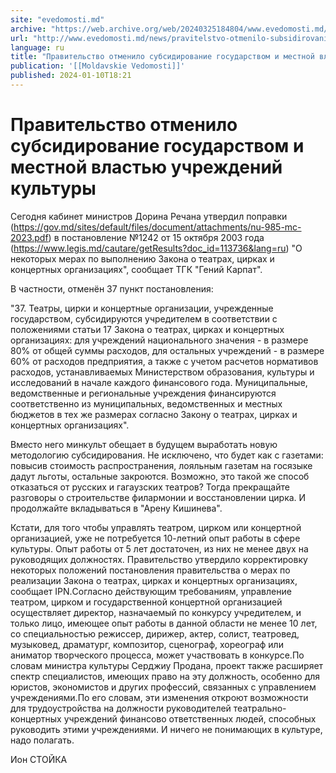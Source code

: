 ```yaml
---
site: "evedomosti.md"
archive: "https://web.archive.org/web/20240325184804/www.evedomosti.md/news/pravitelstvo-otmenilo-subsidirovanie-gosudarstvom-i-mestnoj"
url: "http://www.evedomosti.md/news/pravitelstvo-otmenilo-subsidirovanie-gosudarstvom-i-mestnoj"
language: ru
title: "Правительство отменило субсидирование государством и местной властью учреждений культуры"
publication: '[[Moldavskie Vedomosti]]'
published: 2024-01-10T18:21
---
```


# Правительство отменило субсидирование государством и местной властью учреждений культуры

Сегодня кабинет министров Дорина Речана утвердил поправки (https://gov.md/sites/default/files/document/attachments/nu-985-mc-2023.pdf) в постановление №1242 от 15 октября 2003 года (https://www.legis.md/cautare/getResults?doc_id=113736&lang=ru) "О некоторых мерах по выполнению Закона о театрах, цирках и концертных организациях", сообщает ТГК "Гений Карпат".

В частности, отменён 37 пункт постановления:

"37. Театры, цирки и концертные организации, учрежденные государством, субсидируются учредителем в соответствии с положениями статьи 17 Закона о театрах, цирках и концертных организациях: для учреждений национального значения - в размере 80% от общей суммы расходов, для остальных учреждений - в размере 60% от расходов предприятия, а также с учетом расчетов нормативов расходов, устанавливаемых Министерством образования, культуры и исследований в начале каждого финансового года. Муниципальные, ведомственные и региональные учреждения финансируются соответственно из муниципальных, ведомственных и местных бюджетов в тех же размерах согласно Закону о театрах, цирках и концертных организациях".

Вместо него минкульт обещает в будущем выработать новую методологию субсидирования. Не исключено, что будет как с газетами: повысив стоимость распространения, лояльным газетам на госязыке дадут льготы, остальные закроются. Возможно, это такой же способ отказаться от русских и гагаузских театров? Тогда прекращайте разговоры о строительстве филармонии и восстановлении цирка. И продолжайте вкладываться в "Арену Кишинева".

Кстати, для того чтобы управлять театром, цирком или концертной организацией, уже не потребуется 10-летний опыт работы в сфере культуры. Опыт работы от 5 лет достаточен, из них не менее двух на руководящих должностях. Правительство утвердило корректировку некоторых положений постановления правительства о мерах по реализации Закона о театрах, цирках и концертных организациях, сообщает IPN.Согласно действующим требованиям, управление театром, цирком и государственной концертной организацией осуществляет директор, назначаемый по конкурсу учредителем, и только лицо, имеющее опыт работы в данной области не менее 10 лет, со специальностью режиссер, дирижер, актер, солист, театровед, музыковед, драматург, композитор, сценограф, хореограф или аниматор творческого процесса, может участвовать в конкурсе.По словам министра культуры Серджиу Продана, проект также расширяет спектр специалистов, имеющих право на эту должность, особенно для юристов, экономистов и других профессий, связанных с управлением учреждениями.По его словам, эти изменения откроют возможности для трудоустройства на должности руководителей театрально-концертных учреждений финансово ответственных людей, способных руководить этими учреждениями. И ничего не понимающих в культуре, надо полагать.

Ион СТОЙКА